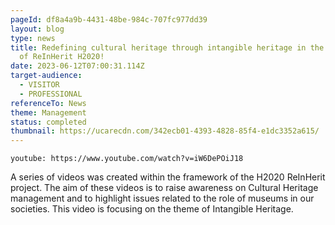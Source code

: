 ```yaml
---
pageId: df8a4a9b-4431-48be-984c-707fc977dd39
layout: blog
type: news
title: Redefining cultural heritage through intangible heritage in the framework
  of ReInHerit H2020!
date: 2023-06-12T07:00:31.114Z
target-audience:
  - VISITOR
  - PROFESSIONAL
referenceTo: News
theme: Management
status: completed
thumbnail: https://ucarecdn.com/342ecb01-4393-4828-85f4-e1dc3352a615/
---
```

`youtube: https://www.youtube.com/watch?v=iW6DePOiJ18`

A series of videos was created within the framework of the H2020 ReInHerit project. The aim of these videos is to raise awareness on Cultural Heritage management and to highlight issues related to the role of museums in our societies. This video is focusing on the theme of Intangible Heritage.